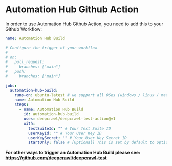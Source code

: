 # Automation Hub Github Action

In order to use Automation Hub Github Action, you need to add this to your Github Workflow:

```yaml
name: Automation Hub Build

# Configure the trigger of your workflow
#
# on:
#   pull_request:
#     branches: ["main"]
#   push:
#     branches: ["main"]

jobs:
  automation-hub-build:
    runs-on: ubuntu-latest # we support all OSes (windows / linux / macos)
    name: Automation Hub Build
    steps:
      - name: Automation Hub Build
        id: automation-hub-build
        uses: deepcrawl/deepcrawl-test-action@v1
        with:
          testSuiteId: "" # Your Test Suite ID
          userKeyId: "" # Your User Key ID
          userKeySecret: "" # Your User Key Secret ID
          startOnly: false # [Optional] This is set by default to optional and it flags if this is blocking
```

**For other ways to trigger an Automation Hub Build please see: https://github.com/deepcrawl/deepcrawl-test**
